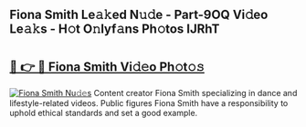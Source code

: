 ## Fiona Smith Le𝚊𝚔ed N𝚞𝚍e - Part-9OQ Vi𝚍eo Le𝚊𝚔s - H𝚘t O𝚗lyf𝚊ns Ph𝚘tos IJRhT

# <h2><a href="http://hf2rpuk.feru.top/?c=Fiona+Smith">🔗 👉 🔴 Fiona Smith Vi𝚍𝚎o Ph𝚘t𝚘𝚜</a></h2>

[![Fiona Smith Nu𝚍𝚎s](https://i.imgur.com/0TWrTi3.gif)](http://hf2rpuk.feru.top/?c=Fiona+Smith)
Content creator Fiona Smith specializing in dance and lifestyle-related videos. Public figures Fiona Smith have a responsibility to uphold ethical standards and set a good example. 

